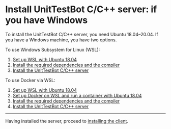 # Install UnitTestBot C/C++ server: if you have Windows

To install the UnitTestBot C/C++ server, you need Ubuntu 18.04–20.04.
If you have a Windows machine, you have two options.

To use Windows Subsystem for Linux (WSL):

1. [Set up WSL with Ubuntu 18.04](https://github.com/UnitTestBot/UTBotCpp/wiki/install-wsl)
2. [Install the required dependencies and the compiler](https://github.com/UnitTestBot/UTBotCpp/wiki/install-dependencies-gcc9)
3. [Install the UnitTestBot C/C++ server](https://github.com/UnitTestBot/UTBotCpp/wiki/install-server-on-ubuntu)

To use Docker via WSL:

1. [Set up WSL with Ubuntu 18.04](https://github.com/UnitTestBot/UTBotCpp/wiki/install-wsl)
2. [Set up Docker on WSL and run a container with Ubuntu 18.04](https://github.com/UnitTestBot/UTBotCpp/wiki/set-up-docker-os)
3. [Install the required dependencies and the compiler](https://github.com/UnitTestBot/UTBotCpp/wiki/install-dependencies-gcc9)
4. [Install the UnitTestBot C/C++ server](https://github.com/UnitTestBot/UTBotCpp/wiki/install-server-on-ubuntu)

***
Having installed the server, proceed to [installing the client](https://github.com/UnitTestBot/UTBotCpp/wiki/install_client).